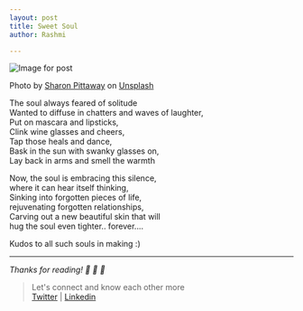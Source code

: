 ```yaml
---
layout: post
title: Sweet Soul
author: Rashmi

---
```


![Image for post](https://miro.medium.com/max/3456/0*TbkM7SV5CMaXyvy7)

Photo by [Sharon Pittaway](https://unsplash.com/@sharonp?utm_source=medium&utm_medium=referral) on [Unsplash](https://unsplash.com/?utm_source=medium&utm_medium=referral)

The soul always feared of solitude\
Wanted to diffuse in chatters and waves of laughter,\
Put on mascara and lipsticks,\
Clink wine glasses and cheers,\
Tap those heals and dance,\
Bask in the sun with swanky glasses on,\
Lay back in arms and smell the warmth

Now, the soul is embracing this silence,\
where it can hear itself thinking,\
Sinking into forgotten pieces of life,\
rejuvenating forgotten relationships,\
Carving out a new beautiful skin that will\
hug the soul even tighter.. forever....

Kudos to all such souls in making :)

* * * * *

*Thanks for reading! 💛 💛 💛*

> Let's connect and know each other more\
> [Twitter](https://twitter.com/oyerashmi) | [Linkedin](https://www.linkedin.com/in/rashmi-shukla-7ba298104/)